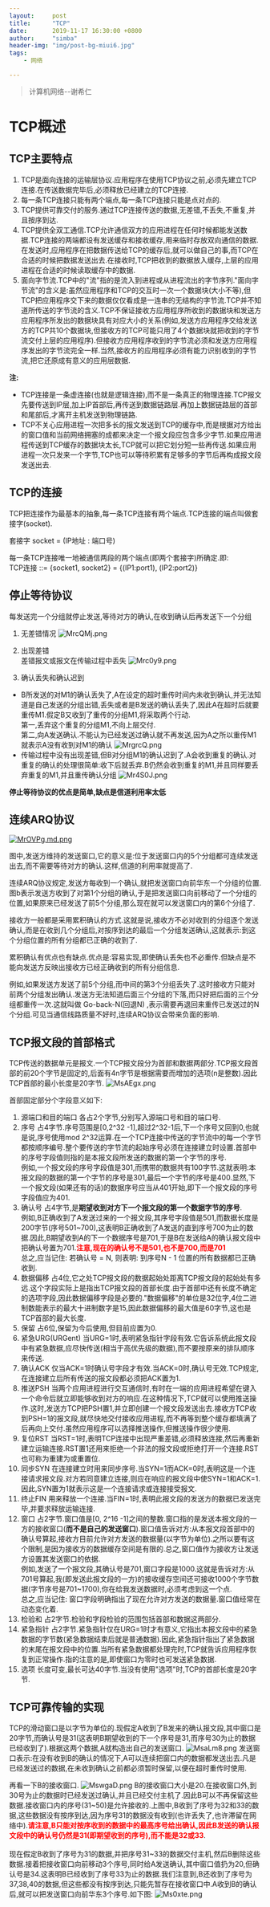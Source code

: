 ```yaml
---
layout:     post
title:      "TCP"
date:       2019-11-17 16:30:00 +0800
author:     "simba"
header-img: "img/post-bg-miui6.jpg"
tags:
    - 网络

---
```


> 计算机网络--谢希仁

#	TCP概述

##	TCP主要特点

1.	TCP是面向连接的运输层协议.应用程序在使用TCP协议之前,必须先建立TCP连接.在传送数据完毕后,必须释放已经建立的TCP连接.
2.	每一条TCP连接只能有两个端点,每一条TCP连接只能是点对点的.
3.	TCP提供可靠交付的服务.通过TCP连接传送的数据,无差错,不丢失,不重复,并且按序到达.
4.	TCP提供全双工通信.TCP允许通信双方的应用进程在任何时候都能发送数据.TCP连接的两端都设有发送缓存和接收缓存,用来临时存放双向通信的数据.在发送时,应用程序在把数据传送给TCP的缓存后,就可以做自己的事,而TCP在合适的时候把数据发送出去.在接收时,TCP把收到的数据放入缓存,上层的应用进程在合适的时候读取缓存中的数据.
5.	面向字节流.TCP中的"流"指的是流入到进程或从进程流出的字节序列."面向字节流"的含义是:虽然应用程序和TCP的交互时一次一个数据块(大小不等),但TCP把应用程序交下来的数据仅仅看成是一连串的无结构的字节流.TCP并不知道所传送的字节流的含义.TCP不保证接收方应用程序所收到的数据块和发送方应用程序所发出的数据块具有对应大小的关系(例如,发送方应用程序交给发送方的TCP共10个数据块,但接收方的TCP可能只用了4个数据块就把收到的字节流交付上层的应用程序).但接收方应用程序收到的字节流必须和发送方应用程序发出的字节流完全一样.当然,接收方的应用程序必须有能力识别收到的字节流,把它还原成有意义的应用层数据.

**注:**

*	TCP连接是一条虚连接(也就是逻辑连接),而不是一条真正的物理连接.TCP报文先要传送到IP层,加上IP首部后,再传送到数据链路层.再加上数据链路层的首部和尾部后,才离开主机发送到物理链路.
*	TCP不关心应用进程一次把多长的报文发送到TCP的缓存中,而是根据对方给出的窗口值和当前网络拥塞的成都来决定一个报文段应包含多少字节.如果应用进程传送到TCP缓存的数据块太长,TCP就可以把它划分短一些再传送.如果应用进程一次只发来一个字节,TCP也可以等待积累有足够多的字节后再构成报文段发送出去.


##	TCP的连接

TCP把连接作为最基本的抽象,每一条TCP连接有两个端点.TCP连接的端点叫做套接字(socket).

套接字 socket = (IP地址 : 端口号)

每一条TCP连接唯一地被通信两段的两个端点(即两个套接字)所确定.即:<br>
TCP连接 ::= {socket1, socket2} = {(IP1:port1), (IP2:port2)}


##	停止等待协议

每发送完一个分组就停止发送,等待对方的确认,在收到确认后再发送下一个分组

1.	无差错情况
![MrcQMj.png](https://s2.ax1x.com/2019/11/17/MrcQMj.png)

2.	出现差错<br>
差错报文或报文在传输过程中丢失
![Mrc0y9.png](https://s2.ax1x.com/2019/11/17/Mrc0y9.png)

3.	确认丢失和确认迟到<br>
*	B所发送的对M1的确认丢失了,A在设定的超时重传时间内未收到确认,并无法知道是自己发送的分组出错,丢失或者是B发送的确认丢失了,因此A在超时后就要重传M1.假定B又收到了重传的分组M1,将采取两个行动.<br>
第一,丢弃这个重复的分组M1,不向上层交付.<br>
第二,向A发送确认.不能认为已经发送过确认就不再发送,因为A之所以重传M1就表示A没有收到对M1的确认
![MrgrcQ.png](https://s2.ax1x.com/2019/11/17/MrgrcQ.png)
*	传输过程中没有出现差错,但B对分组M1的确认迟到了.A会收到重复的确认.对重复的确认的处理很简单:收下后就丢弃.B仍然会收到重复的M1,并且同样要丢弃重复的M1,并且重传确认分组
![Mr4S0J.png](https://s2.ax1x.com/2019/11/17/Mr4S0J.png)

**停止等待协议的优点是简单,缺点是信道利用率太低**


##	连续ARQ协议

[![MrOVPg.md.png](https://s2.ax1x.com/2019/11/17/MrOVPg.md.png)](https://imgchr.com/i/MrOVPg)

图中,发送方维持的发送窗口,它的意义是:位于发送窗口内的5个分组都可连续发送出去,而不需要等待对方的确认.这样,信道的利用率就提高了.

连续ARQ协议规定,发送方每收到一个确认,就把发送窗口向前华东一个分组的位置.图b表示发送方收到了对第1个分组的确认,于是把发送窗口向前移动了一个分组的位置,如果原来已经发送了前5个分组,那么现在就可以发送窗口内的第6个分组了.

接收方一般都是采用累积确认的方式.这就是说,接收方不必对收到的分组逐个发送确认,而是在收到几个分组后,对按序到达的最后一个分组发送确认,这就表示:到这个分组位置的所有分组都已正确的收到了.

累积确认有优点也有缺点.优点是:容易实现,即使确认丢失也不必重传.但缺点是不能向发送方反映出接收方已经正确收到的所有分组信息.

例如,如果发送方发送了前5个分组,而中间的第3个分组丢失了.这时接收方只能对前两个分组发出确认.发送方无法知道后面三个分组的下落,而只好把后面的三个分组都重传一次.这就叫做 Go-back-N(回退N) ,表示需要再退回来重传已发送过的N个分组.可见当通信线路质量不好时,连续ARQ协议会带来负面的影响.


##	TCP报文段的首部格式

TCP传送的数据单元是报文.一个TCP报文段分为首部和数据两部分.TCP报文段首部的前20个字节是固定的,后面有4n字节是根据需要而增加的选项(n是整数).因此TCP首部的最小长度是20字节.
![MsAEgx.png](https://s2.ax1x.com/2019/11/17/MsAEgx.png)

首部固定部分个字段意义如下:

1.	源端口和目的端口	各占2个字节,分别写入源端口号和目的端口号.
2.	序号	占4字节.序号范围是[0,2^32 -1],超过2^32-1后,下一个序号又回到0,也就是说,序号使用mod 2^32运算.在一个TCP连接中传送的字节流中的每一个字节都按顺序编号.整个要传送的字节流的起始序号必须在连接建立时设置.首部中的序号字段值则指的是本报文段所发送的数据的第一个字节的序号.<br>
例如,一个报文段的序号字段值是301,而携带的数据共有100字节.这就表明:本报文段的数据的第一个字节的序号是301,最后一个字节的序号是400.显然,下一个报文段(如果还有的话)的数据序号应当从401开始,即下一个报文段的序号字段值应为401.
3.	确认号	占4字节,是**期望收到对方下一个报文段的第一个数据字节的序号**.<br>
例如,B正确收到了A发送过来的一个报文段,其序号字段值是501,而数据长度是200字节(序号501~700),这表明B正确收到了A发送的直到序号700为止的数据.因此,B期望收到A的下一个数据序号是701,于是B在发送给A的确认报文段中把确认号置为701.**<font color="red">注意,现在的确认号不是501,也不是700,而是701</font>**<br>
总之,应当记住:	若确认号 = N, 则表明:	到序号N - 1 位置的所有数据都已正确收到.
4.	数据偏移	占4位,它之处TCP报文段的数据起始处距离TCP报文段的起始处有多远.这个字段实际上是指出TCP报文段的首部长度.由于首部中还有长度不确定的选项字段,因此数据偏移字段是必要的."数据偏移"的单位是32位字,4位二进制数能表示的最大十进制数字是15,因此数据偏移的最大值是60字节,这也是TCP首部的最大长度.
5.	保留	占6位,保留为今后使用,但目前应置为0.
6.	紧急URG(URGent)	当URG=1时,表明紧急指针字段有效.它告诉系统此报文段中有紧急数据,应尽快传送(相当于高优先级的数据),而不要按原来的排队顺序来传送.
7.	确认ACK	仅当ACK=1时确认号字段才有效.当ACK=0时,确认号无效.TCP规定,在连接建立后所有传送的报文段都必须把ACK置为1.
8.	推送PSH	当两个应用进程进行交互通信时,有时在一端的应用进程希望在键入一个命令后就立即能够收到对方的响应.在这种情况下,TCP就可以使用推送操作.这时,发送方TCP把PSH置1,并立即创建一个报文段发送出去.接收方TCP收到PSH=1的报文段,就尽快地交付接收应用进程,而不再等到整个缓存都填满了后再向上交付.虽然应用程序可以选择推送操作,但推送操作很少使用.
9.	复位RST	当RST=1时,表明TCP连接中出现严重差错,必须释放连接,然后再重新建立运输连接.RST置1还用来拒绝一个非法的报文段或拒绝打开一个连接.RST也可称为重建为或重置位.
10.	同步SYN	在连接建立时用来同步序号.当SYN=1而ACK=0时,表明这是一个连接请求报文段.对方若同意建立连接,则应在响应的报文段中使SYN=1和ACK=1.因此,SYN置为1就表示这是一个连接请求或连接接受报文.
11.	终止FIN	用来释放一个连接.当FIN=1时,表明此报文段的发送方的数据已发送完毕,并要求释放运输连接.
12.	窗口	占2字节.窗口值是[0, 2^16 -1]之间的整数.窗口指的是发送本报文段的一方的接收窗口(**而不是自己的发送窗口**).窗口值告诉对方:从本报文段首部中的确认号算起,接收方目前允许对方发送的数据量(以字节为单位).之所以要有这个限制,是因为接收方的数据缓存空间是有限的.总之,窗口值作为接收方让发送方设置其发送窗口的依据.<br>
例如,发送了一个报文段,其确认号是701,窗口字段是1000.这就是告诉对方:从701号算起,我(即发送此报文段的一方)的接收缓存空间还可接收1000个字节数据(字节序号是701~1700),你在给我发送数据时,必须考虑到这一个点.<br>
总之,应当记住:	窗口字段明确指出了现在允许对方发送的数据量.窗口值经常在动态变化着.
13.	检验和	占2字节.检验和字段检验的范围包括首部和数据这两部分.
14.	紧急指针	占2字节.紧急指针仅在URG=1时才有意义,它指出本报文段中的紧急数据的字节数(紧急数据结束后就是普通数据).因此,紧急指针指出了紧急数据的末尾在报文段中的位置.当所有紧急数据都处理完时,TCP就告诉应用程序恢复到正常操作.指的注意的是,即使窗口为零时也可发送紧急数据.
15.	选项	长度可变,最长可达40字节.当没有使用"选项"时,TCP的首部长度是20字节.


##	TCP可靠传输的实现

TCP的滑动窗口是以字节为单位的.现假定A收到了B发来的确认报文段,其中窗口是20字节,而确认号是31(这表明B期望收到的下一个序号是31,而序号30为止的数据已经收到了).根据这两个数据,A就构造出自己的发送窗口.
![MsaLm8.png](https://s2.ax1x.com/2019/11/17/MsaLm8.png)
发送窗口表示:在没有收到B的确认的情况下,A可以连续把窗口内的数据都发送出去.凡是已经发送过的数据,在未收到确认之前都必须暂时保留,以便在超时重传时使用.

再看一下B的接收窗口.
![MswgaD.png](https://s2.ax1x.com/2019/11/17/MswgaD.png)
B的接收窗口大小是20.在接收窗口外,到30号为止的数据时已经发送过确认,并且已经交付主机了.因此B可以不再保留这些数据.接收窗口内的序号(31~50)是允许接收的.上图中,B收到了序号为32和33的数据,这些数据没有按序到达,因为序号31的数据没有收到(也许丢失了,也许滞留在网络中).**<font color="red">请注意,B只能对按序收到的数据中的最高序号给出确认,因此B发送的确认报文段中的确认号仍然是31(即期望收到的序号),而不能是32或33</font>**.<br><br>
现在假定B收到了序号为31的数据,并把序号31~33的数据交付主机,然后B删除这些数据.接着把接收窗口向前移动3个序号,同时给A发送确认,其中窗口值扔为20,但确认号是34.这表明B已经收到了序号33为止的数据.我们注意到,B还收到了序号为37,38,40的数据,但这些都没有按序到达,只能先暂存在接收窗口中.A收到B的确认后,就可以把发送窗口向前华东3个序号.如下图:
![Ms0xte.png](https://s2.ax1x.com/2019/11/17/Ms0xte.png)
